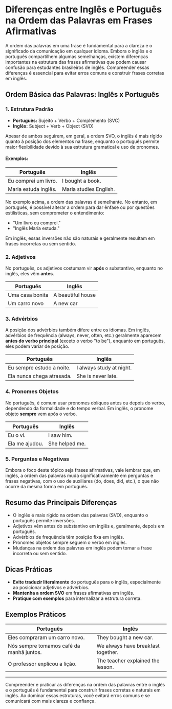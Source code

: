 
# Diferenças entre Inglês e Português na Ordem das Palavras em Frases Afirmativas

A ordem das palavras em uma frase é fundamental para a clareza e o significado da comunicação em qualquer idioma. Embora o inglês e o português compartilhem algumas semelhanças, existem diferenças importantes na estrutura das frases afirmativas que podem causar confusão para estudantes brasileiros de inglês. Compreender essas diferenças é essencial para evitar erros comuns e construir frases corretas em inglês.

## Ordem Básica das Palavras: Inglês x Português

### 1. Estrutura Padrão

- **Português:** Sujeito + Verbo + Complemento (SVC)
- **Inglês:** Subject + Verb + Object (SVO)

Apesar de ambos seguirem, em geral, a ordem SVO, o inglês é mais rígido quanto à posição dos elementos na frase, enquanto o português permite maior flexibilidade devido à sua estrutura gramatical e uso de pronomes.

#### Exemplos:

| Português                | Inglês                |
|--------------------------|-----------------------|
| Eu comprei um livro.     | I bought a book.     |
| Maria estuda inglês.     | Maria studies English.|

No exemplo acima, a ordem das palavras é semelhante. No entanto, em português, é possível alterar a ordem para dar ênfase ou por questões estilísticas, sem comprometer o entendimento:

- "Um livro eu comprei."
- "Inglês Maria estuda."

Em inglês, essas inversões não são naturais e geralmente resultam em frases incorretas ou sem sentido.

### 2. Adjetivos

No português, os adjetivos costumam vir **após** o substantivo, enquanto no inglês, eles vêm **antes**.

| Português                | Inglês                |
|--------------------------|-----------------------|
| Uma casa bonita          | A beautiful house     |
| Um carro novo            | A new car             |

### 3. Advérbios

A posição dos advérbios também difere entre os idiomas. Em inglês, advérbios de frequência (always, never, often, etc.) geralmente aparecem **antes do verbo principal** (exceto o verbo "to be"), enquanto em português, eles podem variar de posição.

| Português                        | Inglês                        |
|----------------------------------|-------------------------------|
| Eu sempre estudo à noite.        | I always study at night.      |
| Ela nunca chega atrasada.        | She is never late.            |

### 4. Pronomes Objetos

No português, é comum usar pronomes oblíquos antes ou depois do verbo, dependendo da formalidade e do tempo verbal. Em inglês, o pronome objeto **sempre** vem após o verbo.

| Português                | Inglês                |
|--------------------------|-----------------------|
| Eu o vi.                 | I saw him.           |
| Ela me ajudou.           | She helped me.       |

### 5. Perguntas e Negativas

Embora o foco deste tópico seja frases afirmativas, vale lembrar que, em inglês, a ordem das palavras muda significativamente em perguntas e frases negativas, com o uso de auxiliares (do, does, did, etc.), o que não ocorre da mesma forma em português.

## Resumo das Principais Diferenças

- O inglês é mais rígido na ordem das palavras (SVO), enquanto o português permite inversões.
- Adjetivos vêm antes do substantivo em inglês e, geralmente, depois em português.
- Advérbios de frequência têm posição fixa em inglês.
- Pronomes objetos sempre seguem o verbo em inglês.
- Mudanças na ordem das palavras em inglês podem tornar a frase incorreta ou sem sentido.

## Dicas Práticas

- **Evite traduzir literalmente** do português para o inglês, especialmente ao posicionar adjetivos e advérbios.
- **Mantenha a ordem SVO** em frases afirmativas em inglês.
- **Pratique com exemplos** para internalizar a estrutura correta.

## Exemplos Práticos

| Português                | Inglês                |
|--------------------------|-----------------------|
| Eles compraram um carro novo. | They bought a new car. |
| Nós sempre tomamos café da manhã juntos. | We always have breakfast together. |
| O professor explicou a lição. | The teacher explained the lesson. |

---

Compreender e praticar as diferenças na ordem das palavras entre o inglês e o português é fundamental para construir frases corretas e naturais em inglês. Ao dominar essas estruturas, você evitará erros comuns e se comunicará com mais clareza e confiança.
```
